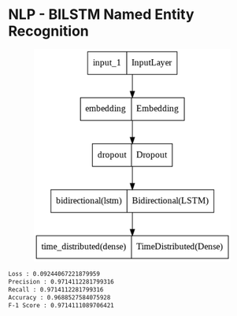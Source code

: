 # NLP - BILSTM Named Entity Recognition

<center><img src="model.png" width=400 ></center>

```
Loss : 0.09244067221879959
Precision : 0.9714112281799316
Recall : 0.9714112281799316
Accuracy : 0.9688527584075928
F-1 Score : 0.9714111089706421
```

